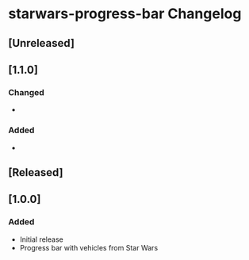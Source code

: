 <!-- Keep a Changelog guide -> https://keepachangelog.com -->

# starwars-progress-bar Changelog

## [Unreleased]

## [1.1.0]
### Changed
- 

### Added
-

## [Released]

## [1.0.0]
### Added
- Initial release
- Progress bar with vehicles from Star Wars

